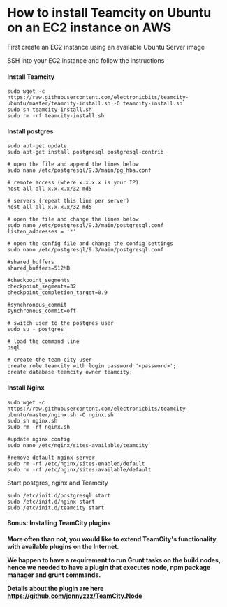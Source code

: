 # How to install Teamcity on Ubuntu on an EC2 instance on AWS

First create an EC2 instance using an available Ubuntu Server image

SSH into your EC2 instance and follow the instructions

<h4>Install Teamcity</h4>

	sudo wget -c https://raw.githubusercontent.com/electronicbits/teamcity-ubuntu/master/teamcity-install.sh -O teamcity-install.sh
	sudo sh teamcity-install.sh
	sudo rm -rf teamcity-install.sh
	
<h4>Install postgres</h4>

	sudo apt-get update
	sudo apt-get install postgresql postgresql-contrib

	# open the file and append the lines below
	sudo nano /etc/postgresql/9.3/main/pg_hba.conf

	# remote access (where x.x.x.x is your IP)
	host all all x.x.x.x/32 md5

	# servers (repeat this line per server)
	host all all x.x.x.x/32 md5

	# open the file and change the lines below
	sudo nano /etc/postgresql/9.3/main/postgresql.conf
	listen_addresses = '*'
	
	# open the config file and change the config settings
	sudo nano /etc/postgresql/9.3/main/postgresql.conf
	
	#shared_buffers
	shared_buffers=512MB
	
	#checkpoint_segments
	checkpoint_segments=32
	checkpoint_completion_target=0.9

	#synchronous_commit
	synchronous_commit=off

	# switch user to the postgres user
	sudo su - postgres

	# load the command line
	psql

	# create the team city user
	create role teamcity with login password '<password>';
	create database teamcity owner teamcity;

<h4>Install Nginx</h4>

	sudo wget -c https://raw.githubusercontent.com/electronicbits/teamcity-ubuntu/master/nginx.sh -O nginx.sh
	sudo sh nginx.sh
	sudo rm -rf nginx.sh

	#update nginx config
	sudo nano /etc/nginx/sites-available/teamcity

	#remove default nginx server
	sudo rm -rf /etc/nginx/sites-enabled/default
	sudo rm -rf /etc/nginx/sites-available/default

Start postgres, nginx and Teamcity

	sudo /etc/init.d/postgresql start
	sudo /etc/init.d/nginx start
	sudo /etc/init.d/teamcity start
	
<h4>Bonus: Installing TeamCity plugins<h4>

More often than not, you would like to extend TeamCity's functionality with available plugins on the Internet.

We happen to have a requirement to run Grunt tasks on the build nodes, hence we needed to have a plugin that executes node, npm package manager and grunt commands.

Details about the plugin are here
https://github.com/jonnyzzz/TeamCity.Node


